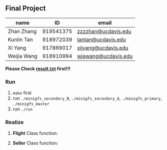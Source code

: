 ## Final Project

|name|ID|email|
|----|--|-----|
|Zhan Zhang|919541375|zzzzhan@ucdavis.edu|
|Kunlin Tan|918972039|lantan@ucdavis.edu|
|Xi Yang|917869017|xiiyang@ucdavis.edu|
|Weijia Wang|918910994|wjawang@ucdavis.edu|

**Please Check [result.txt](./result.txt) first!!!**

### Run

1. `make` first
2. run `./minigfs_secondary_B`, `./minigfs_secondary_A`, `./minigfs_primary`, `./minigfs_master`
3. run `./run`

### Realize

1. **Flight** Class
    function: 

2. **Seller** Class
    function: